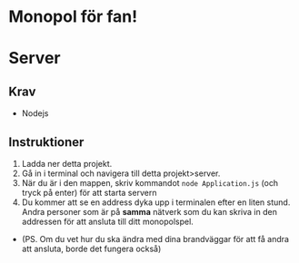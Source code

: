 # Monopol för fan!

# Server
## Krav
* Nodejs

## Instruktioner
1. Ladda ner detta projekt.
2. Gå in i terminal och navigera till detta projekt>server.
3. När du är i den mappen, skriv kommandot `node Application.js` (och tryck på enter) för att starta servern
4. Du kommer att se en address dyka upp i terminalen efter en liten stund. Andra personer som är på **samma** nätverk som du kan skriva in den addressen för att ansluta till ditt monopolspel.
* (PS. Om du vet hur du ska ändra med dina brandväggar för att få andra att ansluta, borde det fungera också)
